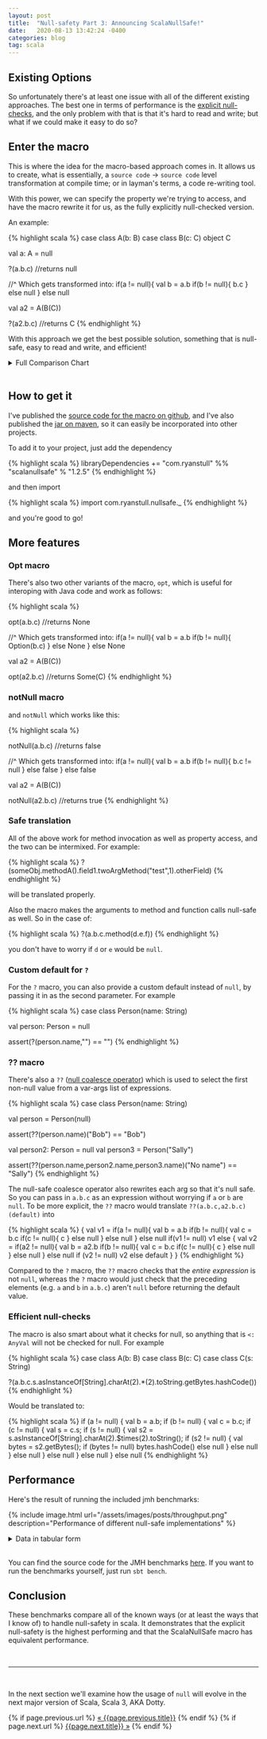 ```yaml
---
layout: post
title:  "Null-safety Part 3: Announcing ScalaNullSafe!"
date:   2020-08-13 13:42:24 -0400
categories: blog
tag: scala
---
```


## Existing Options

So unfortunately there's at least one issue with all of the different existing approaches.  The best one in terms of performance is the <a href="{{page.previous.url}}#1-explicit-null-safety"> explicit null-checks</a>, and the only problem with that is that it's hard to read and write; but what if we could make it easy to do so?

## Enter the macro

This is where the idea for the macro-based approach comes in. It allows us to create, what is essentially, a `source code` -> `source code` level transformation at compile time; or in layman's terms, a code re-writing tool.

With this power, we can specify the property we're trying to access, and have the macro rewrite it for us, as the fully explicitly null-checked version.

An example:

{% highlight scala %}
case class A(b: B)
case class B(c: C)
object C

val a: A = null

?(a.b.c) //returns null

//^ Which gets transformed into:
if(a != null){
  val b = a.b
  if(b != null){
    b.c
  } else null
} else null

val a2 = A(B(C))

?(a2.b.c) //returns C
{% endhighlight %}

With this approach we get the best possible solution, something that is null-safe, easy to read and write, and efficient!

<details markdown="1">
  <summary>Full Comparison Chart</summary>
  
|                      	| Null-safe 	| Readable/Writable 	| Efficient 	|
|----------------------	|-----------	|-------------------	|-----------	|
| ScalaNullSafe        	| :heavy_check_mark:  	| :heavy_check_mark:️            | :heavy_check_mark:️    |
| Normal access        	| :no_entry:         	| :heavy_check_mark:️            | :heavy_check_mark:️    |
| Explicit null-checks 	| :heavy_check_mark:️    | :no_entry:                 	| :heavy_check_mark:️    |
| Option flatMap       	| :heavy_check_mark:️    | :no_entry:                 	| :no_entry:         	|
| For loop flatMap     	| :heavy_check_mark:️    | :warning:️                 	| :no_entry:         	|
| Null-safe navigator  	| :heavy_check_mark:️    | :warning:️                 	| :warning:️         	|
| Try-catch NPE        	| :heavy_check_mark:️    | :heavy_check_mark:️            | :warning:️         	|
   
</details><br/>



## How to get it

I've published the [source code for the macro on github](https://github.com/ryanstull/ScalaNullSafe),  and I've also published the [jar on maven](https://mvnrepository.com/artifact/com.ryanstull/scalanullsafe), so it can easily be incorporated into other projects.

To add it to your project, just add the dependency

{% highlight scala %}
libraryDependencies += "com.ryanstull" %% "scalanullsafe" % "1.2.5"
{% endhighlight %}

and then import

{% highlight scala %}
import com.ryanstull.nullsafe._
{% endhighlight %}

and you're good to go!

## More features

### Opt macro
There's also two other variants of the macro, `opt`, which is useful for interoping with Java code and work as follows:

{% highlight scala %}

opt(a.b.c) //returns None

//^ Which gets transformed into:
if(a != null){
  val b = a.b
  if(b != null){
    Option(b.c)
  } else None
} else None

val a2 = A(B(C))

opt(a2.b.c) //returns Some(C)
{% endhighlight %}

### notNull macro

and `notNull` which works like this:

{% highlight scala %}

notNull(a.b.c) //returns false

//^ Which gets transformed into:
if(a != null){
  val b = a.b
  if(b != null){
    b.c != null
  } else false
} else false

val a2 = A(B(C))

notNull(a2.b.c) //returns true
{% endhighlight %}

### Safe translation

All of the above work for method invocation as well as property access, and the two can be intermixed. For example:

{% highlight scala %}
?(someObj.methodA().field1.twoArgMethod("test",1).otherField)
{% endhighlight %}

will be translated properly.

Also the macro makes the arguments to method and function calls null-safe as well.  So in the case of:

{% highlight scala %}
?(a.b.c.method(d.e.f))
{% endhighlight %}

you don't have to worry if `d` or `e` would be `null`.

### Custom default for `?`

For the `?` macro, you can also provide a custom default instead of `null`, by passing it in as the second parameter. For example

{% highlight scala %}
case class Person(name: String)

val person: Person = null

assert(?(person.name,"") == "")
{% endhighlight %}

### ?? macro

There's also a `??` ([null coalesce operator](https://en.wikipedia.org/wiki/Null_coalescing_operator)) which is used to select the first non-null value from a var-args list of expressions.

{% highlight scala %}
case class Person(name: String)

val person = Person(null)

assert(??(person.name)("Bob") == "Bob")

val person2: Person = null
val person3 = Person("Sally")

assert(??(person.name,person2.name,person3.name)("No name") == "Sally")
{% endhighlight %}

The null-safe coalesce operator also rewrites each arg so that it's null safe. So you can pass in `a.b.c` as an expression without worrying if `a` or `b` are `null`. To be more explicit, the `??` macro would translate `??(a.b.c,a2.b.c)(default)` into

{% highlight scala %}
{
    val v1 = if(a != null){
      val b = a.b
      if(b != null){
        val c = b.c
        if(c != null){
          c
        } else null
      } else null
    } else null
    if(v1 != null) v1
    else {
        val v2 = if(a2 != null){
          val b = a2.b
          if(b != null){
            val c = b.c
            if(c != null){
              c
            } else null
          } else null
        } else null
        if (v2 != null) v2
        else default
    }
}
{% endhighlight %}

Compared to the `?` macro, the `??` macro checks that the *entire expression* is not `null`, whereas the `?` macro would just check that the preceding elements (e.g. `a` and `b` in `a.b.c`) aren't `null` before returning the default value.

### Efficient null-checks

The macro is also smart about what it checks for null, so anything that is `<: AnyVal` will not be checked for null.  For example

{% highlight scala %}
case class A(b: B)
case class B(c: C)
case class C(s: String)

?(a.b.c.s.asInstanceOf[String].charAt(2).*(2).toString.getBytes.hashCode())
{% endhighlight %}

Would be translated to:

{% highlight scala %}
if (a != null)
  {
    val b = a.b;
    if (b != null)
      {
        val c = b.c;
        if (c != null)
          {
            val s = c.s;
            if (s != null)
              {
                val s2 = s.asInstanceOf[String].charAt(2).$times(2).toString();
                if (s2 != null)
                  {
                    val bytes = s2.getBytes();
                    if (bytes != null)
                      bytes.hashCode()
                    else
                      null
                  }
                else
                  null
              }
            else
              null
          }
        else
          null
      }
    else
      null
  }
else
  null
{% endhighlight %}

## Performance

Here's the result of running the included jmh benchmarks:

{% include image.html url="/assets/images/posts/throughput.png" description="Performance of different null-safe implementations" %}

<details>
  <summary>Data in tabular form</summary>
{% highlight text %}
[info] Benchmark                             Mode  Cnt    Score   Error   Units
[info] Benchmarks.fastButUnsafe             thrpt   20  230.157 ± 0.572  ops/us
[info] Benchmarks.ScalaNullSafeAbsent       thrpt   20  428.124 ± 1.625  ops/us
[info] Benchmarks.ScalaNullSafePresent      thrpt   20  232.066 ± 0.575  ops/us
[info] Benchmarks.explicitSafeAbsent        thrpt   20  429.090 ± 0.842  ops/us
[info] Benchmarks.explicitSafePresent       thrpt   20  231.400 ± 0.660  ops/us
[info] Benchmarks.optionSafeAbsent          thrpt   20  139.369 ± 0.272  ops/us
[info] Benchmarks.optionSafePresent         thrpt   20  129.394 ± 0.102  ops/us
[info] Benchmarks.loopSafeAbsent            thrpt   20  114.330 ± 0.113  ops/us
[info] Benchmarks.loopSafePresent           thrpt   20   59.513 ± 0.097  ops/us
[info] Benchmarks.monocleOptionalAbsent     thrpt   20   77.755 ± 0.800  ops/us
[info] Benchmarks.monocleOptionalPresent    thrpt   20   36.446 ± 0.506  ops/us
[info] Benchmarks.nullSafeNavigatorAbsent   thrpt   20  274.222 ± 0.441  ops/us
[info] Benchmarks.nullSafeNavigatorPresent  thrpt   20  181.356 ± 1.538  ops/us
[info] Benchmarks.tryCatchSafeAbsent        thrpt   20  254.158 ± 0.686  ops/us
[info] Benchmarks.tryCatchSafePresent       thrpt   20  230.081 ± 0.659  ops/us
[success] Total time: 3909 s, completed Feb 24, 2019 3:03:02 PM
{% endhighlight %}
</details><br/>

You can find the source code for the JMH benchmarks [here](https://github.com/ryanstull/ScalaNullSafe/blob/ebc0ed592fa5997a9c7b868cf8cdcea590e8ae07/benchmarks/src/test/scala/com/ryanstull/nullsafe/Benchmarks.scala#L18).  If you want to run the benchmarks yourself, just run `sbt bench`.

## Conclusion

These benchmarks compare all of the known ways (or at least the ways that I know of) to handle null-safety in scala. It demonstrates that the explicit null-safety is the highest performing and that the ScalaNullSafe macro has equivalent performance.

<br/>

***

<br/>

In the next section we'll examine how the usage of `null` will evolve in the next major version of Scala, Scala 3, AKA Dotty.

<div class="PageNavigation">
  {% if page.previous.url %}
    <a class="prev" href="{{page.previous.url}}">&laquo; {{page.previous.title}}</a>
  {% endif %}
  {% if page.next.url %}
    <a class="next" href="{{page.next.url}}">{{page.next.title}} &raquo;</a>
  {% endif %}
</div>